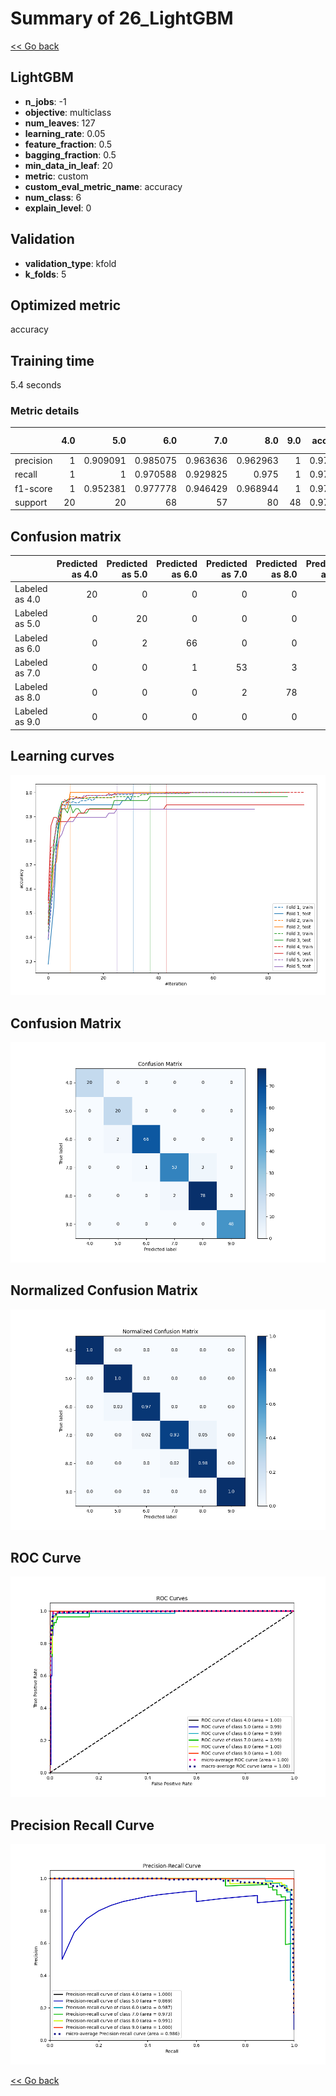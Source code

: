 # Summary of 26_LightGBM

[<< Go back](../README.md)


## LightGBM
- **n_jobs**: -1
- **objective**: multiclass
- **num_leaves**: 127
- **learning_rate**: 0.05
- **feature_fraction**: 0.5
- **bagging_fraction**: 0.5
- **min_data_in_leaf**: 20
- **metric**: custom
- **custom_eval_metric_name**: accuracy
- **num_class**: 6
- **explain_level**: 0

## Validation
 - **validation_type**: kfold
 - **k_folds**: 5

## Optimized metric
accuracy

## Training time

5.4 seconds

### Metric details
|           |   4.0 |       5.0 |       6.0 |       7.0 |       8.0 |   9.0 |   accuracy |   macro avg |   weighted avg |   logloss |
|:----------|------:|----------:|----------:|----------:|----------:|------:|-----------:|------------:|---------------:|----------:|
| precision |     1 |  0.909091 |  0.985075 |  0.963636 |  0.962963 |     1 |   0.972696 |    0.970127 |       0.973144 |  0.359629 |
| recall    |     1 |  1        |  0.970588 |  0.929825 |  0.975    |     1 |   0.972696 |    0.979235 |       0.972696 |  0.359629 |
| f1-score  |     1 |  0.952381 |  0.977778 |  0.946429 |  0.968944 |     1 |   0.972696 |    0.974255 |       0.972691 |  0.359629 |
| support   |    20 | 20        | 68        | 57        | 80        |    48 |   0.972696 |  293        |     293        |  0.359629 |


## Confusion matrix
|                |   Predicted as 4.0 |   Predicted as 5.0 |   Predicted as 6.0 |   Predicted as 7.0 |   Predicted as 8.0 |   Predicted as 9.0 |
|:---------------|-------------------:|-------------------:|-------------------:|-------------------:|-------------------:|-------------------:|
| Labeled as 4.0 |                 20 |                  0 |                  0 |                  0 |                  0 |                  0 |
| Labeled as 5.0 |                  0 |                 20 |                  0 |                  0 |                  0 |                  0 |
| Labeled as 6.0 |                  0 |                  2 |                 66 |                  0 |                  0 |                  0 |
| Labeled as 7.0 |                  0 |                  0 |                  1 |                 53 |                  3 |                  0 |
| Labeled as 8.0 |                  0 |                  0 |                  0 |                  2 |                 78 |                  0 |
| Labeled as 9.0 |                  0 |                  0 |                  0 |                  0 |                  0 |                 48 |

## Learning curves
![Learning curves](learning_curves.png)
## Confusion Matrix

![Confusion Matrix](confusion_matrix.png)


## Normalized Confusion Matrix

![Normalized Confusion Matrix](confusion_matrix_normalized.png)


## ROC Curve

![ROC Curve](roc_curve.png)


## Precision Recall Curve

![Precision Recall Curve](precision_recall_curve.png)



[<< Go back](../README.md)
